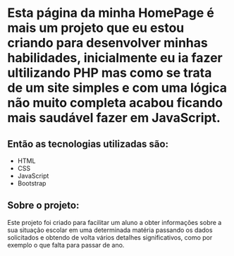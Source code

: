 # Esta página da minha HomePage é mais um projeto que eu estou criando para desenvolver minhas habilidades, inicialmente eu ia fazer ultilizando PHP mas como se trata de um site simples e com uma lógica não muito completa acabou ficando mais saudável fazer em JavaScript.

## Então as tecnologias utilizadas são:

- HTML
- CSS
- JavaScript
- Bootstrap

## Sobre o projeto:

Este projeto foi criado para facilitar um aluno a obter informações sobre a sua situação escolar em uma determinada matéria passando os dados solicitados e obtendo de volta vários detalhes significativos, como por exemplo o que falta para passar de ano.